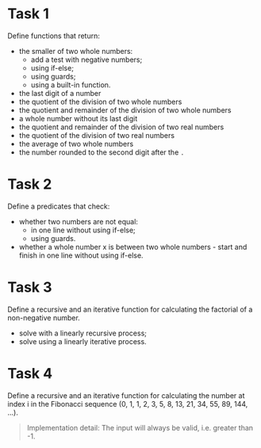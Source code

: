 # Task 1
Define functions that return:

- the smaller of two whole numbers:
  - add a test with negative numbers;
  - using if-else;
  - using guards;
  - using a built-in function.
- the last digit of a number
- the quotient of the division of two whole numbers
- the quotient and remainder of the division of two whole numbers
- a whole number without its last digit
- the quotient and remainder of the division of two real numbers
- the quotient of the division of two real numbers
- the average of two whole numbers
- the number rounded to the second digit after the `.`


# Task 2
Define a predicates that check:

- whether two numbers are not equal:
  - in one line without using if-else;
  - using guards.
- whether a whole number x is between two whole numbers - start and finish in one line without using if-else.


# Task 3
Define a recursive and an iterative function for calculating the factorial of a non-negative number.

- solve with a linearly recursive process;
- solve using a linearly iterative process.


# Task 4
Define a recursive and an iterative function for calculating the number at index i in the Fibonacci sequence (0, 1, 1, 2, 3, 5, 8, 13, 21, 34, 55, 89, 144, ...).

> Implementation detail: The input will always be valid, i.e. greater than -1.
